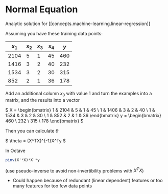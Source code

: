 
# Normal Equation

Analytic solution for [[concepts.machine-learning.linear-regression]]

Assuming you have these training data points:

|$x_1$|$x_2$|$x_3$|$x_4$|$y$|
|-----|-----|----|-----|----|
|2104|5|1|45|460|
|1416|3|2|40|232|
|1534|3|2|30|315|
|852|2|1|36|178|

Add an additional column $x_0$ with value 1 and turn the examples into a matrix, and the results into a vector

$
X = \begin{bmatrix}
1 & 2104 & 5 & 1 & 45 \\
1 & 1406 & 3 & 2 & 40 \\
1 & 1534 & 3 & 2 & 30 \\
1 & 852 & 2 & 1 & 36
\end{bmatrix}
y = \begin{bmatrix}
460 \\ 232 \\ 315 \\ 178
\end{bmatrix}
$

Then you can calculate $\theta$

$
\theta = (X^TX)^{-1}X^Ty
$

In Octave
```octave
pinv(X'*X)*X'*y
```
(use pseudo-inverse to avoid non-invertibility problems with $X^TX$)
- Could happen because of redundant (linear dependent) features or too many features for too few data points
